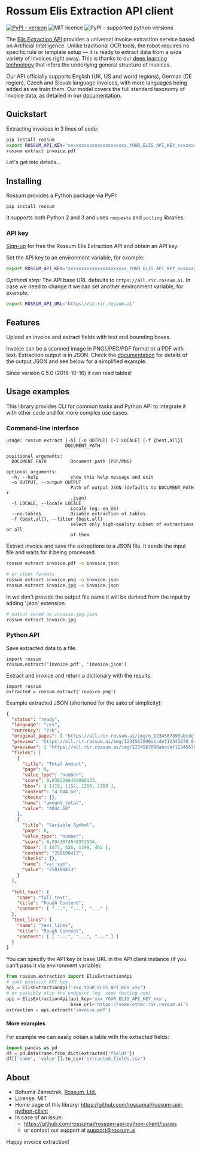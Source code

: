 # Rossum Elis Extraction API client

[![PyPI - version](https://img.shields.io/pypi/v/rossum.svg)](https://pypi.python.org/pypi/rossum)
![MIT licence](https://img.shields.io/pypi/l/rossum.svg)
![PyPI - supported python versions](https://img.shields.io/pypi/pyversions/rossum.svg)

The [Elis Extraction API](https://rossum.ai/developers) provides a universal
invoice extraction service based on Artificial Intelligence. Unlike traditional
OCR tools, the robot requires no specific rule or template setup — it is ready
to extract data from a wide variety of invoices right away. This is thanks to
our [deep learning technology](https://rossum.ai/about) that infers the
underlying general structure of invoices.

Our API officially supports English (UK, US and world regions), German (DE
region), Czech and Slovak language invoices, with more languages being added
as we train them. Our model covers the full standard taxonomy of invoice data,
as detailed in our [documentation](https://rossum.ai/developers/api).

## Quickstart

Extracting invoices in 3 lines of code:

```bash
pip install rossum
export ROSSUM_API_KEY="xxxxxxxxxxxxxxxxxxxxxx_YOUR_ELIS_API_KEY_xxxxxxxxxxxxxxxxxxxxxxx"
rossum extract invoice.pdf
```

Let's get into details...

## Installing

Rossum provides a Python package via PyPI:

```
pip install rossum
```

It supports both Python 2 and 3 and uses `requests` and `polling` libraries.

### API key

[Sign-up](https://rossum.ai/developers/) for free the Rossum Elis Extraction API
and obtain an API key.

Set the API key to an environment variable, for example:

```bash
export ROSSUM_API_KEY="xxxxxxxxxxxxxxxxxxxxxx_YOUR_ELIS_API_KEY_xxxxxxxxxxxxxxxxxxxxxxx"
```

*Optional step:* The API base URL defaults to `https://all.rir.rossum.ai`. In case we need to
change it we can set another environment variable, for example:

```bash
export ROSSUM_API_URL="https://cz.rir.rossum.ai"
```

## Features

Upload an invoice and extract fields with text and bounding boxes.

Invoice can be a scanned image in PNG/JPEG/PDF format or a PDF with text.
Extraction output is in JSON. 
Check the [documentation](https://rossum.ai/developers/api/) for details of the
output JSON and see below for a simplified example.

Since version 0.5.0 (2018-10-16) it can read tables!

## Usage examples

This library provides CLI for common tasks and Python API to integrate it with
other code and for more complex use cases.

### Command-line interface

```
usage: rossum extract [-h] [-o OUTPUT] [-l LOCALE] [-f {best,all}]
                      DOCUMENT_PATH

positional arguments:
  DOCUMENT_PATH         Document path (PDF/PNG)

optional arguments:
  -h, --help            show this help message and exit
  -o OUTPUT, --output OUTPUT
                        Path of output JSON (defaults to DOCUMENT_PATH +
                        .json)
  -l LOCALE, --locale LOCALE
                        Locale (eg. en_US)
  --no-tables           Disable extraction of tables
  -f {best,all}, --filter {best,all}
                        select only high-quality subset of extractions or all
                        of them
```

Extract invoice and save the extractions to a JSON file. It sends the input
file and waits for it being processed.

```bash
rossum extract invoice.pdf -o invoice.json

# or other formats 
rossum extract invoice.png -o invoice.json
rossum extract invoice.jpg -o invoice.json
```

In we don't provide the output file name it will be derived from the input by
adding '.json' extension.

```bash
# output saved as invoice.jpg.json
rossum extract invoice.jpg
```

### Python API

Save extracted data to a file.

```
import rossum
rossum.extract('invoice.pdf', 'invoice.json')
```

Extract and invoice and return a dictionary with the results:

```
import rossum
extracted = rossum.extract('invoice.png')
```

Example extracted JSON (shortened for the sake of simplicity):

```json
{
  "status": "ready",
  "language": "ces",
  "currency": "czk",
  "original_pages": [ "https://all.rir.rossum.ai/img/o_1234567890abcdef12345678_0.png" ],
  "preview": "https://all.rir.rossum.ai/img/1234567890abcdef12345678_0.png",
  "previews": [ "https://all.rir.rossum.ai/img/1234567890abcdef12345678_0.png" ],
  "fields": [
    {
      "title": "Total Amount",
      "page": 0,
      "value_type": "number",
      "score": 0.8362206409066133,
      "bbox": [ 1116, 1152, 1200, 1188 ],
      "content": "4 044,60",
      "checks": {},
      "name": "amount_total",
      "value": "4044.60"
    },
    {
      "title": "Variable Symbol",
      "page": 0,
      "value_type": "number",
      "score": 0.9943074548973594,
      "bbox": [ 1077, 426, 1199, 462 ],
      "content": "250100413",
      "checks": {},
      "name": "var_sym",
      "value": "250100413"
    }
  ],
  
  "full_text": {
    "name": "full_text",
    "title": "Rough Content",
    "content": [ "...", "...", "..." ]
  },
  "text_lines": {
    "name": "text_lines",
    "title": "Rough Content",
    "content": [ [ "...", "...", "..." ] ]
  }
}
```

You can specify the API key or base URL in the API client instance (if you can't
pass it via environment variable):

```python
from rossum.extraction import ElisExtractionApi
# just explicit API key
api = ElisExtractionApi('xxx_YOUR_ELIS_API_KEY_xxx')
# or possibly also the endpoint (eg. some testing one)
api = ElisExtractionApi(api_key='xxx_YOUR_ELIS_API_KEY_xxx',
                        base_url='https://some-other.rir.rossum.ai')
extraction = api.extract('invoice.pdf')
```

#### More examples

For example we can easily obtain a table with the extracted fields:

```python
import pandas as pd
df = pd.DataFrame.from_dict(extracted['fields'])
df[['name', 'value']].to_csv('extracted_fields.csv')
```

## About

- Bohumír Zámečník, [Rossum, Ltd.](https://rossum.ai/)
- License: MIT
- Home page of this library: https://github.com/rossumai/rossum-api-python-client
- In case of an issue:
  - https://github.com/rossumai/rossum-api-python-client/issues
  - or contact our support at [support@rossum.ai](mailto:support@rossum.ai) 

Happy invoice extraction!

